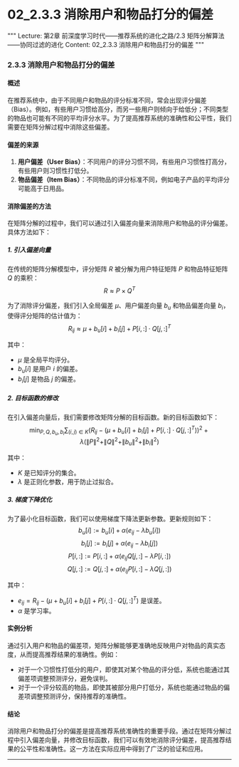 # 02_2.3.3 消除用户和物品打分的偏差

"""
Lecture: 第2章 前深度学习时代——推荐系统的进化之路/2.3 矩阵分解算法——协同过滤的进化
Content: 02_2.3.3 消除用户和物品打分的偏差
"""

### 2.3.3 消除用户和物品打分的偏差

#### 概述
在推荐系统中，由于不同用户和物品的评分标准不同，常会出现评分偏差（Bias）。例如，有些用户习惯给高分，而另一些用户则倾向于给低分；不同类型的物品也可能有不同的平均评分水平。为了提高推荐系统的准确性和公平性，我们需要在矩阵分解过程中消除这些偏差。

#### 偏差的来源
1. **用户偏差（User Bias）**：不同用户的评分习惯不同，有些用户习惯性打高分，有些用户则习惯性打低分。
2. **物品偏差（Item Bias）**：不同物品的评分标准不同，例如电子产品的平均评分可能高于日用品。

#### 消除偏差的方法
在矩阵分解的过程中，我们可以通过引入偏差向量来消除用户和物品的评分偏差。具体方法如下：

##### 1. 引入偏差向量
在传统的矩阵分解模型中，评分矩阵 $R$ 被分解为用户特征矩阵 $P$ 和物品特征矩阵 $Q$ 的乘积：
$$ R \approx P \times Q^T $$

为了消除评分偏差，我们引入全局偏差 $\mu$、用户偏差向量 $b_u$ 和物品偏差向量 $b_i$，使得评分矩阵的估计值为：
$$ R_{ij} \approx \mu + b_u[i] + b_i[j] + P[i, :] \cdot Q[j, :]^T $$

其中：
- $\mu$ 是全局平均评分。
- $b_u[i]$ 是用户 $i$ 的偏差。
- $b_i[j]$ 是物品 $j$ 的偏差。

##### 2. 目标函数的修改
在引入偏差向量后，我们需要修改矩阵分解的目标函数。新的目标函数如下：
$$ \min_{P, Q, b_u, b_i} \sum_{(i,j) \in K} (R_{ij} - (\mu + b_u[i] + b_i[j] + P[i, :] \cdot Q[j, :]^T))^2 + \lambda (\|P\|^2 + \|Q\|^2 + \|b_u\|^2 + \|b_i\|^2) $$

其中：
- $K$ 是已知评分的集合。
- $\lambda$ 是正则化参数，用于防止过拟合。

##### 3. 梯度下降优化
为了最小化目标函数，我们可以使用梯度下降法更新参数。更新规则如下：
$$ b_u[i] := b_u[i] + \alpha \left( e_{ij} - \lambda b_u[i] \right) $$
$$ b_i[j] := b_i[j] + \alpha \left( e_{ij} - \lambda b_i[j] \right) $$
$$ P[i, :] := P[i, :] + \alpha \left( e_{ij} Q[j, :] - \lambda P[i, :] \right) $$
$$ Q[j, :] := Q[j, :] + \alpha \left( e_{ij} P[i, :] - \lambda Q[j, :] \right) $$

其中：
- $e_{ij} = R_{ij} - (\mu + b_u[i] + b_i[j] + P[i, :] \cdot Q[j, :]^T)$ 是误差。
- $\alpha$ 是学习率。

#### 实例分析
通过引入用户和物品的偏差项，矩阵分解能够更准确地反映用户对物品的真实态度，从而提高推荐结果的准确性。例如：
- 对于一个习惯性打低分的用户，即使其对某个物品的评分低，系统也能通过其偏差项调整预测评分，避免误判。
- 对于一个评分较高的物品，即使其被部分用户打低分，系统也能通过物品的偏差项调整预测评分，保持推荐的准确性。

#### 结论
消除用户和物品打分的偏差是提高推荐系统准确性的重要手段。通过在矩阵分解过程中引入偏差向量，并修改目标函数，我们可以有效地消除评分偏差，提高推荐结果的公平性和准确性。这一方法在实际应用中得到了广泛的验证和应用。

---